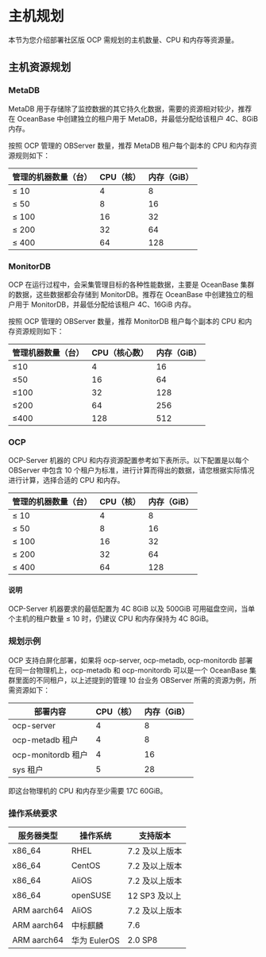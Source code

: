 # 主机规划

本节为您介绍部署社区版 OCP 需规划的主机数量、CPU 和内存等资源量。

## 主机资源规划

### MetaDB

MetaDB 用于存储除了监控数据的其它持久化数据，需要的资源相对较少，推荐在 OceanBase 中创建独立的租户用于 MetaDB，并最低分配给该租户 4C、8GiB 内存。

按照 OCP 管理的 OBServer 数量，推荐 MetaDB 租户每个副本的 CPU 和内存资源规则如下：

| **管理的机器数量（台）** | **CPU（核）** | **内存（GiB）** |
|----------------|------------|------------|
| ≤ 10           | 4          | 8          |
| ≤ 50           | 8          | 16         |
| ≤ 100          | 16         | 32         |
| ≤ 200          | 32         | 64         |
| ≤ 400          | 64         | 128        |

### MonitorDB

OCP 在运行过程中，会采集管理目标的各种性能数据，主要是 OceanBase 集群的数据，这些数据都会存储到 MonitorDB。推荐在 OceanBase 中创建独立的租户用于 MonitorDB，并最低分配给该租户 4C、16GiB 内存。

按照 OCP 管理的 OBServer 数量，推荐 MonitorDB 租户每个副本的 CPU 和内存资源规则如下：

| **管理机器数量（台）** | **CPU（核心数）** | **内存（GiB）** |
|---------------|--------------|-------------|
| ≤10           | 4            | 16          |
| ≤50           | 16           | 64          |
| ≤100          | 32           | 128         |
| ≤200          | 64           | 256         |
| ≤400          | 128          | 512         |

### OCP

OCP-Server 机器的 CPU 和内存资源配置参考如下表所示。以下配置是以每个 OBServer 中包含 10 个租户为标准，进行计算而得出的数据，请您根据实际情况进行计算，选择合适的 CPU 和内存。

| **管理的机器数量（台）** | **CPU（核）** | **内存（GiB）** |
|----------------|------------|------------|
| ≤ 10           | 4          | 8          |
| ≤ 50           | 8          | 16         |
| ≤ 100          | 16         | 32         |
| ≤ 200          | 32         | 64         |
| ≤ 400          | 64         | 128        |

<main id="notice" type='explain'>
<h4>说明</h4>
<p>OCP-Server 机器要求的最低配置为 4C 8GiB 以及 500GiB 可用磁盘空间，当单个主机的租户数量 ≤ 10 时，仍建议 CPU 和内存保持为 4C 8GiB。</p>
</main>

### 规划示例

OCP 支持白屏化部署，如果将 ocp-server, ocp-metadb, ocp-monitordb 部署在同一台物理机上，ocp-metadb 和 ocp-monitordb 可以是一个 OceanBase 集群里面的不同租户，以上述提到的管理 10 台业务 OBServer 所需的资源为例，所需资源如下：

|       部署内容     | CPU（核） | 内存（GiB） |
|--------------------|--------|--------|
| ocp-server         | 4      | 8      |
| ocp-metadb 租户    | 4      | 8      |
| ocp-monitordb 租户 | 4      | 16    |
| sys 租户           | 5      | 28     |

即这台物理机的 CPU 和内存至少需要 17C 60GiB。

### 操作系统要求

|  **服务器类型**  | **操作系统**  |  **支持版本**  |
|--------------|-----------|------------|
| x86_64       | RHEL      | 7.2 及以上版本  |
| x86_64       | CentOS    | 7.2 及以上版本  |
| x86_64       | AliOS     | 7.2 及以上版本  |
| x86_64       | openSUSE  | 12 SP3 及以上 |
| ARM aarch64  | AliOS     | 7.2 及以上版本  |
| ARM aarch64  | 中标麒麟      | 7.6        |
| ARM aarch64  | 华为 EulerOS | 2.0 SP8    |
